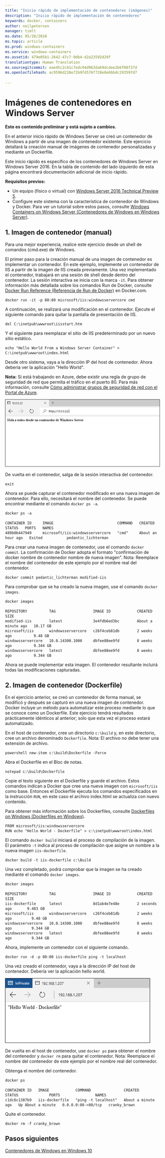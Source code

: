 ```yaml
---
title: "Inicio rápido de implementación de contenedores (imágenes)"
description: "Inicio rápido de implementación de contenedores"
keywords: docker, containers
author: neilpeterson
manager: timlt
ms.date: 05/26/2016
ms.topic: article
ms.prod: windows-containers
ms.service: windows-containers
ms.assetid: 479e05b1-2642-47c7-9db4-d2a23592d29f
translationtype: Human Translation
ms.sourcegitcommit: eae45c2c81c7edc94d963da69dcdee2b6f08f37d
ms.openlocfilehash: ac9596d210e72b9fd576f728e8e6bbdc293597d7

---
```


# Imágenes de contenedores en Windows Server

**Esto es contenido preliminar y está sujeto a cambios.** 

En el anterior inicio rápido de Windows Server se creó un contenedor de Windows a partir de una imagen de contenedor existente. Este ejercicio detallará la creación manual de imágenes de contenedor personalizadas y mediante un Dockerfile.

Este inicio rápido es específico de los contenedores de Windows Server en Windows Server 2016. En la tabla de contenido del lado izquierdo de esta página encontrará documentación adicional de inicio rápido. 

**Requisitos previos:**

- Un equipo (físico o virtual) con [Windows Server 2016 Technical Preview 5](https://www.microsoft.com/en-us/evalcenter/evaluate-windows-server-technical-preview).
- Configure este sistema con la característica de contenedor de Windows y Docker. Para ver un tutorial sobre estos pasos, consulte [Windows Containers on Windows Server (Contenedores de Windows en Windows Server)](./quick_start_windows_server.md).

## 1. Imagen de contenedor (manual)

Para una mejor experiencia, realice este ejercicio desde un shell de comandos (cmd.exe) de Windows.

El primer paso para la creación manual de una imagen de contenedor es implementar un contenedor. En este ejemplo, implemente un contenedor de IIS a partir de la imagen de IIS creada previamente. Una vez implementado el contenedor, trabajará en una sesión de shell desde dentro del contenedor. La sesión interactiva se inicia con la marca `-it`. Para obtener información más detallada sobre los comandos Run de Docker, consulte [Docker Run Reference (Referencia de Run de Docker)]( https://docs.docker.com/engine/reference/run/) en Docker.com. 

```none
docker run -it -p 80:80 microsoft/iis:windowsservercore cmd
```

A continuación, se realizará una modificación en el contenedor. Ejecute el siguiente comando para quitar la pantalla de presentación de IIS.

```none
del C:\inetpub\wwwroot\iisstart.htm
```

Y el siguiente para reemplazar el sitio de IIS predeterminado por un nuevo sitio estático.

```none
echo "Hello World From a Windows Server Container" > C:\inetpub\wwwroot\index.html
```

Desde otro sistema, vaya a la dirección IP del host de contenedor. Ahora debería ver la aplicación "Hello World".

**Nota:** Si está trabajando en Azure, debe existir una regla de grupo de seguridad de red que permita el tráfico en el puerto 80. Para más información, consulte [Cómo administrar grupos de seguridad de red con el Portal de Azure]( https://azure.microsoft.com/en-us/documentation/articles/virtual-networks-create-nsg-arm-pportal/#create-rules-in-an-existing-nsg).

![](media/hello.png)

De vuelta en el contenedor, salga de la sesión interactiva del contenedor.

```none
exit
```

Ahora se puede capturar el contenedor modificado en una nueva imagen de contenedor. Para ello, necesitará el nombre del contenedor. Se puede encontrar mediante el comando `docker ps -a`.

```none
docker ps -a

CONTAINER ID     IMAGE                             COMMAND   CREATED             STATUS   PORTS   NAMES
489b0b447949     microsoft/iis:windowsservercore   "cmd"     About an hour ago   Exited           pedantic_lichterman
```

Para crear una nueva imagen de contenedor, use el comando `docker commit`. La confirmación de Docker adopta el formato "confirmación de docker nombre de contenedor nombre de nueva imagen". Nota: Reemplace el nombre del contenedor de este ejemplo por el nombre real del contenedor.

```none
docker commit pedantic_lichterman modified-iis
```

Para comprobar que se ha creado la nueva imagen, use el comando `docker images`.  

```none
docker images

REPOSITORY          TAG                 IMAGE ID            CREATED              SIZE
modified-iis        latest              3e4fdb6ed3bc        About a minute ago   10.17 GB
microsoft/iis       windowsservercore   c26f4ceb81db        2 weeks ago          9.48 GB
windowsservercore   10.0.14300.1000     dbfee88ee9fd        8 weeks ago          9.344 GB
windowsservercore   latest              dbfee88ee9fd        8 weeks ago          9.344 GB
```

Ahora se puede implementar esta imagen. El contenedor resultante incluirá todas las modificaciones capturadas.

## 2. Imagen de contenedor (Dockerfile)

En el ejercicio anterior, se creó un contenedor de forma manual, se modificó y después se capturó en una nueva imagen de contenedor. Docker incluye un método para automatizar este proceso mediante lo que se conoce como un Dockerfile. Este ejercicio tendrá resultados prácticamente idénticos al anterior; solo que esta vez el proceso estará automatizado.

En el host de contenedor, cree un directorio `c:\build` y, en este directorio, cree un archivo denominado `Dockerfile`. Nota: El archivo no debe tener una extensión de archivo.

```none
powershell new-item c:\build\Dockerfile -Force
```

Abra el Dockerfile en el Bloc de notas.

```none
notepad c:\build\Dockerfile
```

Copie el texto siguiente en el Dockerfile y guarde el archivo. Estos comandos indican a Docker que cree una nueva imagen con `microsoft/iis` como base. Entonces el Dockerfile ejecuta los comandos especificados en la instrucción `RUN`, en este caso el archivo index.html se actualiza con nuevo contenido. 

Para obtener más información sobre los Dockerfiles, consulte [Dockerfiles on Windows (Dockerfiles en Windows)](../docker/manage_windows_dockerfile.md).

```none
FROM microsoft/iis:windowsservercore
RUN echo "Hello World - Dockerfile" > c:\inetpub\wwwroot\index.html
```

El comando `docker build` iniciará el proceso de compilación de la imagen. El parámetro `-t` indica al proceso de compilación que asigne un nombre a la nueva imagen `iis-dockerfile`.

```none
docker build -t iis-dockerfile c:\Build
```

Una vez completado, podrá comprobar que la imagen se ha creado mediante el comando `docker images`.

```none
docker images

REPOSITORY          TAG                 IMAGE ID            CREATED             SIZE
iis-dockerfile      latest              8d1ab4e7e48e        2 seconds ago       9.483 GB
microsoft/iis       windowsservercore   c26f4ceb81db        2 weeks ago         9.48 GB
windowsservercore   10.0.14300.1000     dbfee88ee9fd        8 weeks ago         9.344 GB
windowsservercore   latest              dbfee88ee9fd        8 weeks ago         9.344 GB
```

Ahora, implemente un contenedor con el siguiente comando. 

```none
docker run -d -p 80:80 iis-dockerfile ping -t localhost
```

Una vez creado el contenedor, vaya a la dirección IP del host de contenedor. Debería ver la aplicación hello world.

![](media/dockerfile2.png)

De vuelta en el host de contenedor, use `docker ps` para obtener el nombre del contenedor y `docker rm` para quitar el contenedor. Nota: Reemplace el nombre del contenedor de este ejemplo por el nombre real del contenedor.

Obtenga el nombre del contenedor.

```none
docker ps

CONTAINER ID   IMAGE            COMMAND               CREATED              STATUS              PORTS                NAMES
c1dc6c1387b9   iis-dockerfile   "ping -t localhost"   About a minute ago   Up About a minute   0.0.0.0:80->80/tcp   cranky_brown
```

Quite el contenedor.

```none
docker rm -f cranky_brown
```

## Pasos siguientes

[Contenedores de Windows en Windows 10](./quick_start_windows_10.md)


<!--HONumber=Jun16_HO5-->


